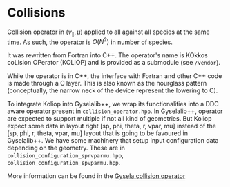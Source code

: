 # Collisions

Collision operator in $`(v_\parallel,\mu)`$ applied to all against all species at the same time. As such, the operator is $O(N^2)$ in number of species.

It was rewritten from Fortran into C++. The operator's name is KOkkos coLIsion OPerator (KOLIOP) and is provided as a submodule (see `/vendor`).

While the operator is in C++, the interface with Fortran and other C++ code is made through a C layer. This is also known as the hourglass pattern (conceptually, the narrow neck of the device represent the lowering to C).

To integrate Koliop into Gyselalib++, we wrap its functionalities into a DDC aware operator present in `collision_operator.hpp`. In Gyselalib++, operator are expected to support multiple if not all kind of geometries. But Koliop expect some data in layout right [sp, phi, theta, r, vpar, mu] instead of the [sp, phi, r, theta, vpar, mu] layout that is going to be favoured in Gyselalib++. We have some machinery that setup input configuration data depending on the geometry. These are in `collision_configuration_sprvparmu.hpp`, `collision_configuration_spvparmu.hpp`.

More information can be found in the [Gysela collision operator](../../docs/latex/collisions/Gysela_collision.pdf)
